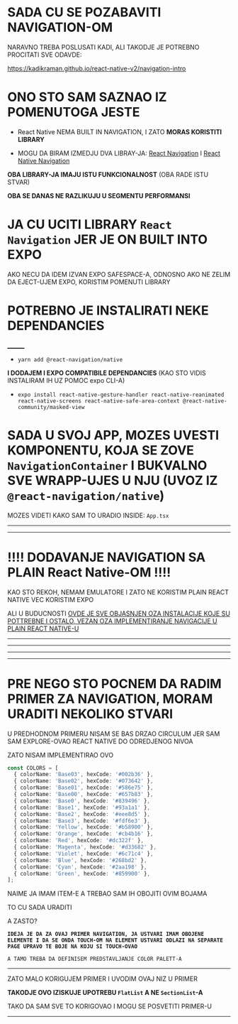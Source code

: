 # SADA CU SE POZABAVITI NAVIGATION-OM

NARAVNO TREBA POSLUSATI KADI, ALI TAKODJE JE POTREBNO PROCITATI SVE ODAVDE:

<https://kadikraman.github.io/react-native-v2/navigation-intro>

# ONO STO SAM SAZNAO IZ POMENUTOGA JESTE

- React Native NEMA BUILT IN NAVIGATION, I ZATO **MORAS KORISTITI LIBRARY**

- MOGU DA BIRAM IZMEDJU DVA LIBRAY-JA: [React Navigation](https://reactnavigation.org/) I [React Native Navigation](https://wix.github.io/react-native-navigation/docs/before-you-start/)

**OBA LIBRARY-JA IMAJU ISTU FUNKCIONALNOST** (OBA RADE ISTU STVAR)

**OBA SE DANAS NE RAZLIKUJU U SEGMENTU PERFORMANSI**

# JA CU UCITI LIBRARY `React Navigation` JER JE ON BUILT INTO EXPO

AKO NECU DA IDEM IZVAN EXPO SAFESPACE-A, ODNOSNO AKO NE ZELIM DA EJECT-UJEM EXPO, KORISTIM POMENUTI LIBRARY

# POTREBNO JE INSTALIRATI NEKE DEPENDANCIES

[______](https://kadikraman.github.io/react-native-v2/navigation-expo)

- `yarn add @react-navigation/native`

**I DODAJEM I EXPO COMPATIBILE DEPENDANCIES** (KAO STO VIDIS INSTALIRAM IH UZ POMOC expo CLI-A)

- `expo install react-native-gesture-handler react-native-reanimated react-native-screens react-native-safe-area-context @react-native-community/masked-view`

# SADA U SVOJ APP, MOZES UVESTI KOMPONENTU, KOJA SE ZOVE `NavigationContainer` I BUKVALNO SVE WRAPP-UJES U NJU (UVOZ IZ `@react-navigation/native`)

MOZES VIDETI KAKO SAM TO URADIO INSIDE: `App.tsx`

***

***

# !!!! DODAVANJE NAVIGATION SA PLAIN React Native-OM !!!!

KAO STO REKOH, NEMAM EMULATORE I ZATO NE KORISTIM PLAIN REACT NATIVE VEC KORISTIM EXPO

ALI U BUDUCNOSTI [OVDE JE SVE OBJASNJEN OZA INSTALACIJE KOJE SU POTTREBNE I OSTALO, VEZAN OZA IMPLEMENTIRANJE NAVIGACIJE U PLAIN REACT NATIVE-U](https://kadikraman.github.io/react-native-v2/navigation-rn)

***

***

***

***

# PRE NEGO STO POCNEM DA RADIM PRIMER ZA NAVIGATION, MORAM URADITI NEKOLIKO STVARI

U PREDHODNOM PRIMERU NISAM SE BAS DRZAO CIRCULUM JER SAM SAM EXPLORE-OVAO REACT NATIVE DO ODREDJENOG NIVOA

ZATO NISAM IMPLEMENTIRAO OVO

```ts
const COLORS = [
  { colorName: 'Base03', hexCode: '#002b36' },
  { colorName: 'Base02', hexCode: '#073642' },
  { colorName: 'Base01', hexCode: '#586e75' },
  { colorName: 'Base00', hexCode: '#657b83' },
  { colorName: 'Base0', hexCode: '#839496' },
  { colorName: 'Base1', hexCode: '#93a1a1' },
  { colorName: 'Base2', hexCode: '#eee8d5' },
  { colorName: 'Base3', hexCode: '#fdf6e3' },
  { colorName: 'Yellow', hexCode: '#b58900' },
  { colorName: 'Orange', hexCode: '#cb4b16' },
  { colorName: 'Red', hexCode: '#dc322f' },
  { colorName: 'Magenta', hexCode: '#d33682' },
  { colorName: 'Violet', hexCode: '#6c71c4' },
  { colorName: 'Blue', hexCode: '#268bd2' },
  { colorName: 'Cyan', hexCode: '#2aa198' },
  { colorName: 'Green', hexCode: '#859900' },
];
```

NAIME JA IMAM ITEM-E A TREBAO SAM IH OBOJITI OVIM BOJAMA

TO CU SADA URADITI

A ZASTO?

**`IDEJA JE DA ZA OVAJ PRIMER NAVIGATION, JA USTVARI IMAM OBOJENE ELEMENTE I DA SE ONDA TOUCH-OM NA ELEMENT USTVARI ODLAZI NA SEPARATE PAGE UPRAVO TE BOJE NA KOJU SI TOUCH-OVAO`**

`A TAMO TREBA DA DEFINISEM PREDSTAVLJANJE COLOR PALETT-A`

***

ZATO MALO KORIGUJEM PRIMER I UVODIM OVAJ NIZ U PRIMER

**TAKODJE OVO IZISKUJE UPOTREBU `FlatList` A NE `SectionList`-A**

TAKO DA SAM SVE TO KORIGOVAO I MOGU SE POSVETITI PRIMER-U

***